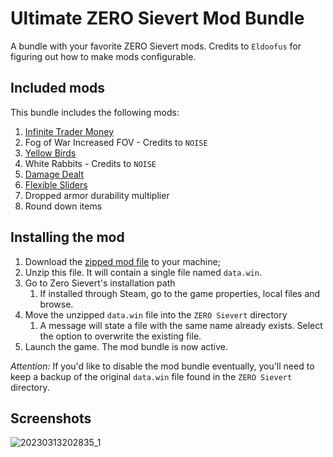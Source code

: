 # Ultimate ZERO Sievert Mod Bundle

A bundle with your favorite ZERO Sievert mods. Credits to `Eldoofus` for figuring out how to make mods configurable.

## Included mods

This bundle includes the following mods:
1. [Infinite Trader Money](../infinite-trader-money)
1. Fog of War Increased FOV - Credits to `NOISE`
1. [Yellow Birds](../yellow-birds)
1. White Rabbits - Credits to `NOISE`
1. [Damage Dealt](../damage-dealt)
1. [Flexible Sliders](../flexible-sliders)
1. Dropped armor durability multiplier
1. Round down items

## Installing the mod

1. Download the [zipped mod file](./data.rar) to your machine;
1. Unzip this file. It will contain a single file named `data.win`.
1. Go to Zero Sievert's installation path
	1. If installed through Steam, go to the game properties, local files and browse.
1. Move the unzipped `data.win` file into the `ZERO Sievert` directory
	1. A message will state a file with the same name already exists. Select the option to overwrite the existing file.
1. Launch the game. The mod bundle is now active.

*Attention:* If you'd like to disable the mod bundle eventually, you'll need to keep a backup of the original `data.win` file found in the `ZERO Sievert` directory.

## Screenshots
![20230313202835_1](https://user-images.githubusercontent.com/16853947/224814159-4b0437bc-a287-48bf-9a98-56839b03deb4.jpg)
